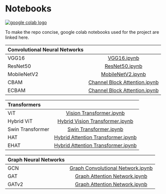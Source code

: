 # Notebooks

<a href="https://drive.google.com/drive/folders/1ggGEZY5BFWO9XH7fZIrVy5oUK7Z5vDhK?usp=sharing"><img src="https://colab.research.google.com/assets/colab-badge.svg" alt="google colab logo"></a>

To make the repo concise, google colab notebooks used for the project are linked here. 

| Convolutional Neural Networks| |
| :--- | :---:        |
|VGG16 | [VGG16.ipynb](https://colab.research.google.com/drive/13F_GlNRG0OYOMI6fhx6DZBeOZ3XnHK4s?usp=sharing)|
|ResNet50 |[ResNet50.ipynb](https://colab.research.google.com/drive/10yIlUEPPk7KG99cqDyS91gQlylHdPVUq?usp=sharing)|
|MobileNetV2 |[MobileNetV2.ipynb](https://colab.research.google.com/drive/1HcLl41-AMunS1TjXzgjrc66HDJgSA9MO?usp=sharing)|
|CBAM |[Channel Block Attention.ipynb](https://colab.research.google.com/drive/19mQtYNa4Md6gjzALE6BB4niLuB5mbCZj?usp=sharing)|
|ECBAM |[Channel Block Attention.ipynb](https://colab.research.google.com/drive/19mQtYNa4Md6gjzALE6BB4niLuB5mbCZj?usp=sharing)|

| Transformers| |
| :--- | :---:        |
|ViT | [Vision Transformer.ipynb](https://colab.research.google.com/drive/1wL22qJ0958MwynU40pNDIUO9BfhljDur?usp=sharing)|
|Hybrid ViT |[Hybrid Vision Transformer.ipynb](https://colab.research.google.com/drive/1mr49fz5SCCbSyXP8Ofzs9yd2fQVlIbz6?usp=sharing)|
|Swin Transformer |[Swin Transformer.ipynb](https://colab.research.google.com/drive/1UG8eiPpY2qsQE13SI7st0z_HBgaumji5?usp=sharing)|
|HAT |[Hybrid Attention Transformer.ipynb](https://colab.research.google.com/drive/1woihCnEY4YmTC4_Xr4aW4JoE847CIhOo?usp=sharing)|
|EHAT |[Hybrid Attention Transformer.ipynb](https://colab.research.google.com/drive/1woihCnEY4YmTC4_Xr4aW4JoE847CIhOo?usp=sharing)|


| Graph Neural Networks| |
| :--- | :---:        |
|GCN | [Graph Convolutional Network.ipynb](https://colab.research.google.com/drive/1YdudXAhbol1_Cp_jz9-dbplBfQu24Eh2?usp=sharing)|
|GAT |[Graph Attention Network.ipynb](https://colab.research.google.com/drive/16eaUHPgpLSE5FTDG4WsF4NTyv0vNW9cK?usp=sharing)|
|GATv2 |[Graph Attention Network.ipynb](https://colab.research.google.com/drive/16eaUHPgpLSE5FTDG4WsF4NTyv0vNW9cK?usp=sharing)|